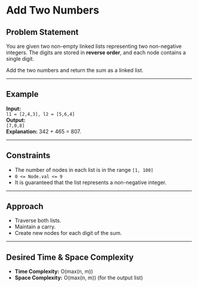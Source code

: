 # Add Two Numbers

## Problem Statement

You are given two non-empty linked lists representing two non-negative integers. The digits are stored in **reverse order**, and each node contains a single digit.

Add the two numbers and return the sum as a linked list.

---

## Example

**Input:**  
`l1 = [2,4,3], l2 = [5,6,4]`  
**Output:**  
`[7,0,8]`  
**Explanation:** 342 + 465 = 807.

---

## Constraints

- The number of nodes in each list is in the range `[1, 100]`
- `0 <= Node.val <= 9`
- It is guaranteed that the list represents a non-negative integer.

---

## Approach

- Traverse both lists.
- Maintain a carry.
- Create new nodes for each digit of the sum.

---

## Desired Time & Space Complexity

- **Time Complexity:** O(max(n, m))
- **Space Complexity:** O(max(n, m)) (for the output list)
